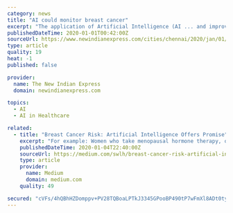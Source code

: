 ```yaml
---
category: news
title: "AI could monitor breast cancer"
excerpt: "The application of Artificial Intelligence (AI ... and improve the management decisions on whether or not to administer therapy, perform a surgical intervention, etc. Overall, then, this ..."
publishedDateTime: 2020-01-01T00:42:00Z
sourceUrl: https://www.newindianexpress.com/cities/chennai/2020/jan/01/ai-could-monitor-breast-cancer-2083318.html
type: article
quality: 19
heat: -1
published: false

provider:
  name: The New Indian Express
  domain: newindianexpress.com

topics:
  - AI
  - AI in Healthcare

related:
  - title: "Breast Cancer Risk: Artificial Intelligence Offers Promise"
    excerpt: "For example: Women who take menopausal hormone therapy, or so-called hormonal ... You can look forward to an increasingly use of artificial intelligence (AI) in the clinical realm, both for ..."
    publishedDateTime: 2020-01-04T22:40:00Z
    sourceUrl: https://medium.com/swlh/breast-cancer-risk-artificial-intelligence-offers-promise-7c9a8e4a379
    type: article
    provider:
      name: Medium
      domain: medium.com
    quality: 49

secured: "cVFs/4hQBhHZDomppv+PV28TQBoaLPTkJ3345GPooBP490tP7wFmXl8ADt0tyhyg1jHxcaZIhofKAnqVGvPtOX9/gc02pj/eBlRm6NnA+ef14ot+0PbM/DVZQyqLooLb22yIBF9vY8do5WXtI+lHLqkLEdsZpx17cvfzZtLnmsJwwsqQvyjFyLcbRdN2382ekQC43E+i9jNH7JYlXis8H3plPxQQ+izE7opiGEQ9z3zconyou+hHDCFPVOkBS0Q32g78NH/EN75YnzGpniayOVefOu8lrR3I4a2KRH+WNu2TCgJmv61VZZHAS5jhcz08;OTjvLzBXDfpzudbJZtn2vA=="
---
```


